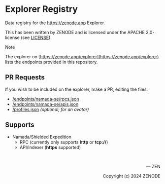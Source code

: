 # Explorer Registry

Data registry for the https://zenode.app Explorer.

This has been written by ZENODE and is licensed under the APACHE 2.0-license (see [LICENSE](./LICENSE)).

> [!NOTE]
> The explorer on [https://zenode.app/explorer](https://zenode.app/explorer) lists the endpoints provided in this repository.

## PR Requests

If you wish to be included on the explorer, make a PR, editing the files:
- [/endpoints/namada-se/rpcs.json](/endpoints/namada-se/rpcs.json)
- [/endpoints/namada-se/apis.json](/endpoints/namada-se/apis.json)
- [/profiles.json](/profiles.json) _(optional; for an avatar)_

## Supports

- Namada/Shielded Expedition
  - RPC (currently only supports **http** or **tcp://**)
  - API/Indexer (**https** supported)

</br>

<p align="right">— ZEN</p>
<p align="right">Copyright (c) 2024 ZENODE</p>
